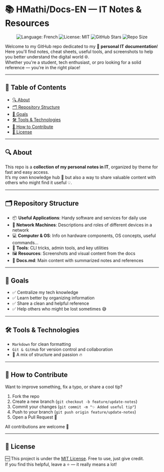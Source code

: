 # 📚 HMathi/Docs-EN — IT Notes & Resources
<p align="center">
  <img src="https://img.shields.io/badge/langue-français-blue.svg" alt="Language: French" />
  <img src="https://img.shields.io/badge/License-MIT-blue.svg" alt="License: MIT" />
  <img src="https://img.shields.io/github/stars/HMathi/Docs?style=social" alt="GitHub Stars" />
  <img src="https://img.shields.io/github/repo-size/HMathi/Docs" alt="Repo Size" />
</p>

Welcome to my GitHub repo dedicated to my 📖 **personal IT documentation**!  
Here you'll find notes, cheat sheets, useful tools, and screenshots to help you better understand the digital world 🌐.  
Whether you're a student, tech enthusiast, or pro looking for a solid reference — you're in the right place!

---

## 🚀 Table of Contents

- [🔍 About](#-about)
- [🗂️ Repository Structure](#-repository-structure)
- [🎯 Goals](#-goals)
- [🛠️ Tools & Technologies](#-tools--technologies)
- [🤝 How to Contribute](#-how-to-contribute)
- [📝 License](#-license)

---

## 🔍 About

This repo is a **collection of my personal notes in IT**, organized by theme for fast and easy access.  
It’s my own knowledge hub 🧠 but also a way to share valuable content with others who might find it useful 💡.

---

## 🗂️ Repository Structure

- 📦 **Useful Applications**: Handy software and services for daily use  
- 🧠 **Network Machines**: Descriptions and roles of different devices in a network  
- 💻 **Computer & OS**: Info on hardware components, OS concepts, useful commands...  
- 🧰 **Tools**: CLI tricks, admin tools, and key utilities  
- 🖼️ **Resources**: Screenshots and visual content from the docs  
- 📝 **Docs.md**: Main content with summarized notes and references

---

## 🎯 Goals

- ✅ Centralize my tech knowledge  
- ✅ Learn better by organizing information  
- ✅ Share a clean and helpful reference  
- ✅ Help others who might be lost sometimes 😅

---

## 🛠️ Tools & Technologies

- `Markdown` for clean formatting  
- `Git & GitHub` for version control and collaboration  
- 📂 A mix of structure and passion 🔥

---

## 🤝 How to Contribute

Want to improve something, fix a typo, or share a cool tip?

1. Fork the repo  
2. Create a new branch (`git checkout -b feature/update-notes`)  
3. Commit your changes (`git commit -m "✨ Added useful tip"`)  
4. Push to your branch (`git push origin feature/update-notes`)  
5. Open a Pull Request 🙌

All contributions are welcome 🙏

---

## 📝 License

🆓 This project is under the [MIT License](LICENSE). Free to use, just give credit.  
If you find this helpful, leave a ⭐ — it really means a lot!
